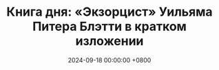 ---
title: "Книга дня: «Экзорцист» Уильяма Питера Блэтти в кратком изложении"
description: >-
  👹 «Экзорцист» — культовый ужастик о борьбе добра и зла, основанный на реальных событиях, рассказывающий о демоническом одержании и попытках изгнания нечистой силы. Погрузитесь в ужасы книги "Экзорцист" Уильяма Блэтти! Захватывающий триллер об экзорцизме, вере и морали, формирующий мышление.
date: 2024-09-18 00:00:00 +0800
categories: [Мышление, Конспекты-книг]
tags:
  [
    экзорцист,
    уильям-блэтти,
    ужасы,
    демоническая-одержимость,
    экзорцизм,
    католическая-церковь,
    риган-макнейл,
    психологический-триллер,
    вера-и-мораль,
    классика-ужасов,
    демонология,
    духовность,
    литература-ужасов
  ]
image: 
alt: Обложка книги Экзорцист Уильяма Блэтти
fallback:
  - 
  - 
---